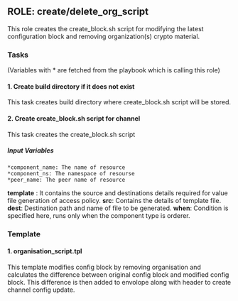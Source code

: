 ## ROLE: create/delete_org_script
This role creates the create_block.sh script for modifying the latest configuration block and removing organization(s) crypto material.

### Tasks
(Variables with * are fetched from the playbook which is calling this role)

#### 1. Create build directory if it does not exist
This task creates build directory where create_block.sh script will be stored.

#### 2. Create create_block.sh script for channel
This task creates the create_block.sh script
##### Input Variables
    *component_name: The name of resource
    *component_ns: The namespace of resourse
    *peer_name: The peer name of resource
**template** : It contains the source and destinations details required for value file generation of access policy.
**src**: Contains the details of template file.
**dest**: Destination path and name of file to be generated.
**when**: Condition is specified here, runs only when the component type is orderer.


### Template

#### 1. organisation_script.tpl
This template modifies config block by removing organisation and calculates the difference between original config block and modified config block. This difference is then added to envolope along with header to create channel config update.